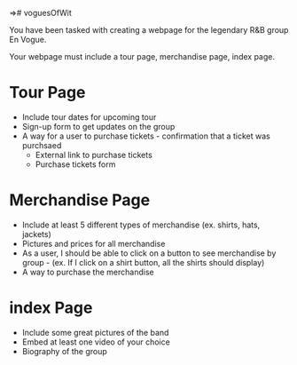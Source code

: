=># voguesOfWit
 
You have been tasked with creating a webpage for the legendary R&B group En Vogue. 

Your webpage must include a tour page, merchandise page, index page.

# Tour Page

* Include tour dates for upcoming tour
* Sign-up form to get updates on the group
* A way for a user to purchase tickets - confirmation that a ticket was purchsaed
  * External link to purchase tickets
  * Purchase tickets form 

# Merchandise Page

* Include at least 5 different types of merchandise (ex. shirts, hats, jackets)
* Pictures and prices for all merchandise
* As a user, I should be able to click on a button to see merchandise by group - (ex. If I click on a shirt button, all the shirts should display)
* A way to purchase the merchandise

# index Page

* Include some great pictures of the band
* Embed at least one video of your choice
* Biography of the group 
